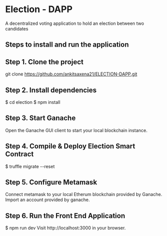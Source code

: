 # Election - DAPP 
A decentralized voting application to hold an election between two candidates

## Steps to install and run the application

## Step 1. Clone the project
git clone https://github.com/ankitsaxena21/ELECTION-DAPP.git

## Step 2. Install dependencies
$ cd election
$ npm install
## Step 3. Start Ganache
Open the Ganache GUI client to start your local blockchain instance.

## Step 4. Compile & Deploy Election Smart Contract
$ truffle migrate --reset 

## Step 5. Configure Metamask
Connect metamask to your local Etherum blockchain provided by Ganache.
Import an account provided by ganache.

## Step 6. Run the Front End Application
$ npm run dev 
Visit http://localhost:3000 in your browser.
